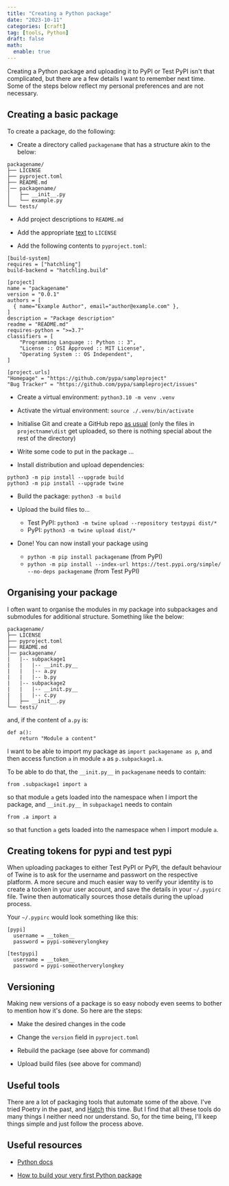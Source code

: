 ```yaml
---
title: "Creating a Python package"
date: "2023-10-11"
categories: [craft]
tag: [tools, Python]
draft: false
math:
  enable: true
---
```


Creating a Python package and uploading it to PyPI or Test PyPI isn't that complicated, but there are a few details I want to remember next time. Some of the steps below reflect my personal preferences and are not necessary.


## Creating a basic package

To create a package, do the following:

- Create a directory called `packagename` that has a structure akin to the below:

```
packagename/
├── LICENSE
├── pyproject.toml
├── README.md
│── packagename/
│   ├── __init__.py
│   └── example.py
└── tests/
```

- Add project descriptions to `README.md`

- Add the appropriate [text](https://choosealicense.com) to `LICENSE`
  
- Add the following contents to `pyproject.toml`:

```{toml}
[build-system]
requires = ["hatchling"]
build-backend = "hatchling.build"

[project]
name = "packagename"
version = "0.0.1"
authors = [
  { name="Example Author", email="author@example.com" },
]
description = "Package description"
readme = "README.md"
requires-python = ">=3.7"
classifiers = [
    "Programming Language :: Python :: 3",
    "License :: OSI Approved :: MIT License",
    "Operating System :: OS Independent",
]

[project.urls]
"Homepage" = "https://github.com/pypa/sampleproject"
"Bug Tracker" = "https://github.com/pypa/sampleproject/issues"

```

- Create a virtual environment: `python3.10 -m venv .venv`

- Activate the virtual environment: `source ./.venv/bin/activate`

- Initialise Git and create a GitHub repo [as usual](https://fabiangunzinger.github.io/git/) (only the files in `projectname\dist` get uploaded, so there is nothing special about the rest of the directory)

- Write some code to put in the package ...

- Install distribution and upload dependencies:

```
python3 -m pip install --upgrade build
python3 -m pip install --upgrade twine
```

- Build the package: `python3 -m build`
  
- Upload the build files to...
  - Test PyPI: `python3 -m twine upload --repository testpypi dist/*`
  - PyPI: `python3 -m twine upload dist/*`

- Done! You can now install your package using

  - `python -m pip install packagename` (from PyPI)
  - `python -m pip install --index-url https://test.pypi.org/simple/ --no-deps packagename` (from Test PyPI)


## Organising your package

I often want to organise the modules in my package into subpackages and submodules for additional structure. Something like the below:

```
packagename/
├── LICENSE
├── pyproject.toml
├── README.md
│── packagename/
|   |-- subpackage1
|   |   |-- __init.py__
|   |   |-- a.py
|   |   |-- b.py
|   |-- subpackage2
|   |   |-- __init.py__
|   |   |-- c.py
│   ├── __init__.py
└── tests/
```

and, if the content of `a.py` is:

```{python}
def a():
    return "Module a content"
```

I want to be able to import my package as `import packagename as p`, and then access function `a` in module `a` as `p.subpackage1.a`.

To be able to do that, the `__init.py__` in `packagename` needs to contain:

```{python}
from .subpackage1 import a
```

so that module `a` gets loaded into the namespace when I import the package, and `__init.py__` in `subpackage1` needs to contain

```{python}
from .a import a
```

so that function `a` gets loaded into the namespace when I import module `a`.


## Creating tokens for pypi and test pypi

When uploading packages to either Test PyPI or PyPI, the default behaviour of Twine is to ask for the username and passwort on the respective platform. A more secure and much easier way to verify your identity is to create a tocken in your user account, and save the details in your `~/.pypirc` file. Twine then automatically sources those details during the upload process.

Your `~/.pypirc` would look something like this:

```
[pypi]
  username = __token__
  password = pypi-someverylongkey

[testpypi]
  username = __token__
  password = pypi-someotherverylongkey
```


## Versioning

Making new versions of a package is so easy nobody even seems to bother to mention how it's done. So here are the steps:

- Make the desired changes in the code

- Change the `version` field in `pyproject.toml`

- Rebuild the package (see above for command)

- Upload build files (see above for command)


## Useful tools

There are a lot of packaging tools that automate some of the above. I've tried Poetry in the past, and [Hatch](https://hatch.pypa.io/latest/) this time. But I find that all these tools do many things I neither need nor understand. So, for the time being, I'll keep things simple and just follow the process above.


## Useful resources

- [Python docs](https://packaging.python.org/en/latest/tutorials/packaging-projects/)

- [How to build your very first Python package](https://www.freecodecamp.org/news/build-your-first-python-package/)
